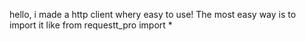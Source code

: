 hello, i made a http client whery easy to use!
The most easy way is to import it like from requestt_pro import *
